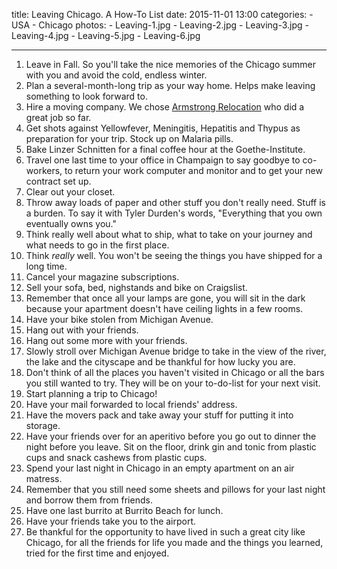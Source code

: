 title: Leaving Chicago. A How-To List
date: 2015-11-01 13:00
categories:
	- USA
	- Chicago
photos:
	- Leaving-1.jpg
	- Leaving-2.jpg
	- Leaving-3.jpg
	- Leaving-4.jpg
	- Leaving-5.jpg
	- Leaving-6.jpg

---

1. Leave in Fall. So you'll take the nice memories of the Chicago summer with you and avoid the cold, endless winter.
1. Plan a several-month-long trip as your way home. Helps make leaving something to look forward to.
1. Hire a moving company. We chose [Armstrong Relocation](http://www.armstrongrelocation.com/) who did a great job so far.
1. Get shots against Yellowfever, Meningitis, Hepatitis and Thypus as preparation for your trip. Stock up on Malaria pills.
1. Bake Linzer Schnitten for a final coffee hour at the Goethe-Institute.
1. Travel one last time to your office in Champaign to say goodbye to co-workers, to return your work computer and monitor and to get your new contract set up.
1. Clear out your closet.
1. Throw away loads of paper and other stuff you don't really need. Stuff is a burden. To say it with Tyler Durden's words, "Everything that you own eventually owns you."
1. Think really well about what to ship, what to take on your journey and what needs to go in the first place. 
1. Think *really* well. You won't be seeing the things you have shipped for a long time.
1. Cancel your magazine subscriptions.
1. Sell your sofa, bed, nighstands and bike on Craigslist.
1. Remember that once all your lamps are gone, you will sit in the dark because your apartment doesn't have ceiling lights in a few rooms.
1. Have your bike stolen from Michigan Avenue.
1. Hang out with your friends. 
1. Hang out some more with your friends.
1. Slowly stroll over Michigan Avenue bridge to take in the view of the river, the lake and the cityscape and be thankful for how lucky you are.
1. Don't think of all the places you haven't visited in Chicago or all the bars you still wanted to try. They will be on your to-do-list for your next visit.
1. Start planning a trip to Chicago!
1. Have your mail forwarded to local friends' address.
1. Have the movers pack and take away your stuff for putting it into storage.
1. Have your friends over for an aperitivo before you go out to dinner the night before you leave. Sit on the floor, drink gin and tonic from plastic cups and snack cashews from plastic cups.
1. Spend your last night in Chicago in an empty apartment on an air matress.
1. Remember that you still need some sheets and pillows for your last night and borrow them from friends.
1. Have one last burrito at Burrito Beach for lunch.
1. Have your friends take you to the airport.
1. Be thankful for the opportunity to have lived in such a great city like Chicago, for all the friends for life you made and the things you learned, tried for the first time and enjoyed.